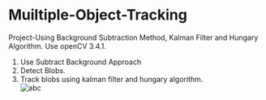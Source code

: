 # Muiltiple-Object-Tracking
Project-Using Background Subtraction Method, Kalman Filter and Hungary Algorithm.
Use openCV 3.4.1.
1) Use Subtract Background Approach
2) Detect Blobs.
3) Track blobs using kalman filter and hungary algorithm. <br />
![abc](https://github.com/ngthanhtin/Muiltiple-Object-Tracking/blob/master/MOT-MAIN/Untitled.png)
